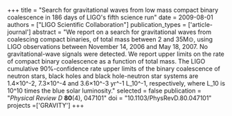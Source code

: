 +++
title = "Search for gravitational waves from low mass compact binary coalescence in 186 days of LIGO's fifth science run"
date = 2009-08-01
authors = ["LIGO Scientific Collaboration"]
publication_types = ['article-journal']
abstract = "We report on a search for gravitational waves from coalescing compact binaries, of total mass between 2 and 35M⊙, using LIGO observations between November 14, 2006 and May 18, 2007. No gravitational-wave signals were detected. We report upper limits on the rate of compact binary coalescence as a function of total mass. The LIGO cumulative 90%-confidence rate upper limits of the binary coalescence of neutron stars, black holes and black hole-neutron star systems are 1.4×10^-2, 7.3×10^-4 and 3.6×10^-3 yr^-1 L_10^-1, respectively, where L_10 is 10^10 times the blue solar luminosity."
selected = false
publication = "*Physical Review D* **80**(4), 047101"
doi = "10.1103/PhysRevD.80.047101"
projects =['GRAVITY']
+++
